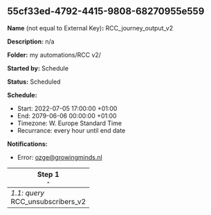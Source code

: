 ## 55cf33ed-4792-4415-9808-68270955e559

**Name** (not equal to External Key)**:** RCC_journey_output_v2

**Description:** n/a

**Folder:** my automations/RCC v2/

**Started by:** Schedule

**Status:** Scheduled

**Schedule:**

* Start: 2022-07-05 17:00:00 +01:00
* End: 2079-06-06 00:00:00 +01:00
* Timezone: W. Europe Standard Time
* Recurrance: every hour until end date

**Notifications:**

* Error: ozge@growingminds.nl

| Step 1<br>_<small>-</small>_ |
| --- |
| _1.1: query_<br>RCC_unsubscribers_v2 |
